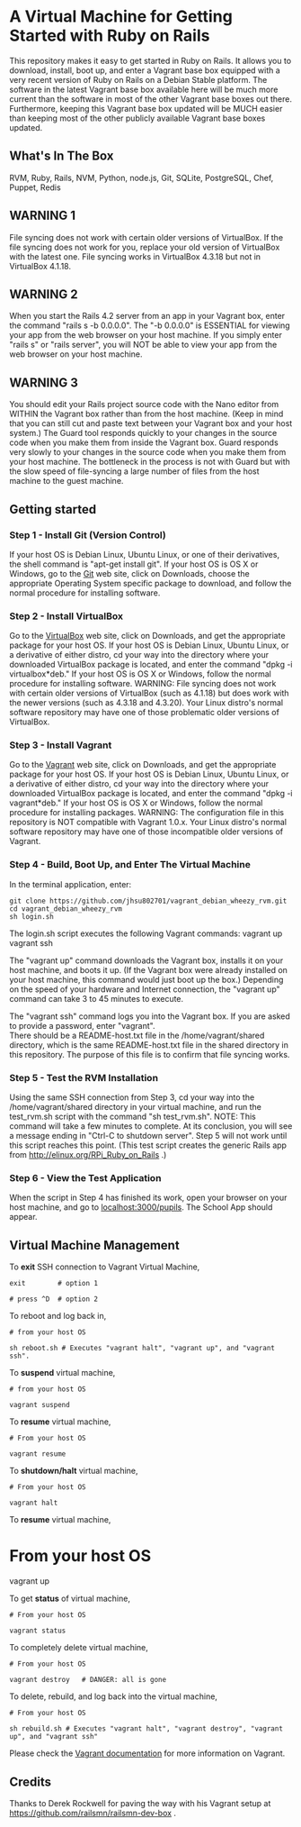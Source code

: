 # A Virtual Machine for Getting Started with Ruby on Rails

This repository makes it easy to get started in Ruby on Rails.  It allows you to download, install, boot up, and 
enter a Vagrant base box equipped with a very recent version of Ruby on Rails on a Debian Stable platform.  The 
software in the latest Vagrant base box available here will be much more current than the software in most of the 
other Vagrant base boxes out there.  Furthermore, keeping this Vagrant base box updated will be MUCH easier than 
keeping most of the other publicly available Vagrant base boxes updated.

## What's In The Box
RVM, Ruby, Rails, NVM, Python, node.js, Git, SQLite, PostgreSQL, Chef, Puppet, Redis

## WARNING 1
File syncing does not work with certain older versions of VirtualBox.  If the file syncing does not work for you, 
replace your old version of VirtualBox with the latest one.  File syncing works in VirtualBox 4.3.18 but not in 
VirtualBox 4.1.18.

## WARNING 2
When you start the Rails 4.2 server from an app in your Vagrant box, enter the command "rails s -b 0.0.0.0".  The 
"-b 0.0.0.0" is ESSENTIAL for viewing your app from the web browser on your host machine.  If you simply enter 
"rails s" or "rails server", you will NOT be able to view your app from the web browser on your host machine.

## WARNING 3
You should edit your Rails project source code with the Nano editor from WITHIN the Vagrant box rather than from 
the host machine.  (Keep in mind that you can still cut and paste text between your Vagrant box and your host 
system.)  The Guard tool responds quickly to your changes in the source code when you make them from inside the 
Vagrant box.  Guard responds very slowly to your changes in the source code when you make them from your host 
machine.  The bottleneck in the process is not with Guard but with the slow speed of file-syncing a large number of 
files from the host machine to the guest machine.

## Getting started

### Step 1 - Install Git (Version Control)
If your host OS is Debian Linux, Ubuntu Linux, or one of their derivatives, the shell command is "apt-get install 
git".  If your host OS is OS X or Windows, go to the [Git](http://git-scm.com) web site, click on Downloads, choose 
the appropriate Operating System specific package to download, and follow the normal procedure for installing 
software.

### Step 2 - Install VirtualBox
Go to the [VirtualBox](https://www.virtualbox.org) web site, click on Downloads, and get the appropriate package for
your host OS.  If your host OS is Debian Linux, Ubuntu Linux, or a derivative of either distro, cd your way into the 
directory where your downloaded VirtualBox package is located, and enter the command "dpkg -i virtualbox*deb."  If 
your host OS is OS X or Windows, follow the normal procedure for installing software.  WARNING: File syncing does 
not work with certain older versions of VirtualBox (such as 4.1.18) but does work with the newer versions (such as 
4.3.18 and 4.3.20).  Your Linux distro's normal software repository may have one of those problematic older 
versions of VirtualBox.

### Step 3 - Install Vagrant
Go to the [Vagrant](http://vagrantup.com) web site, click on Downloads, and get the appropriate package for your 
host OS.  If your host OS is Debian Linux, Ubuntu Linux, or a derivative of either distro, cd your way into the 
directory where your downloaded VirtualBox package is located, and enter the command "dpkg -i vagrant*deb."  If 
your host OS is OS X or Windows, follow the normal procedure for installing packages.  WARNING: The configuration 
file in this repository is NOT compatible with Vagrant 1.0.x.  Your Linux distro's normal software repository may 
have one of those incompatible older versions of Vagrant.

### Step 4 - Build, Boot Up, and Enter The Virtual Machine

In the terminal application, enter:

    git clone https://github.com/jhsu802701/vagrant_debian_wheezy_rvm.git
    cd vagrant_debian_wheezy_rvm
    sh login.sh
    
The login.sh script executes the following Vagrant commands:
    vagrant up
    vagrant ssh
    
The "vagrant up" command downloads the Vagrant box, installs it on your host machine, and boots it up.  (If the 
Vagrant box were already installed on your host machine, this command would just boot up the box.)  Depending on 
the speed of your hardware and Internet connection, the "vagrant up" command can take 3 to 45 minutes to execute.

The "vagrant ssh" command logs you into the Vagrant box.  If you are asked to provide a password, enter "vagrant".  
There should be a README-host.txt file in the /home/vagrant/shared directory, which is the same README-host.txt 
file in the shared directory in this repository.  The purpose of this file is to confirm that file syncing works.

### Step 5 - Test the RVM Installation
Using the same SSH connection from Step 3, cd your way into the /home/vagrant/shared directory in your virtual 
machine, and run the test_rvm.sh script with the command "sh test_rvm.sh".  NOTE: This command will take a few 
minutes to complete.  At its conclusion, you will see a message ending in "Ctrl-C to shutdown server".  Step 5 
will not work until this script reaches this point.  (This test script creates the generic Rails app from 
http://elinux.org/RPi_Ruby_on_Rails .)

### Step 6 - View the Test Application
When the script in Step 4 has finished its work, open your browser on your host machine, and go to 
[localhost:3000/pupils](http://localhost:3000/pupils).  The School App should appear.


## Virtual Machine Management

To __exit__ SSH connection to Vagrant Virtual Machine, 

    exit        # option 1

    # press ^D  # option 2


To reboot and log back in,

    # from your host OS
    
    sh reboot.sh # Executes "vagrant halt", "vagrant up", and "vagrant ssh".
    

To __suspend__ virtual machine,  
    
    # from your host OS

    vagrant suspend


To __resume__ virtual machine,  
    
    # From your host OS

    vagrant resume


To __shutdown/halt__ virtual machine,  
    
    # From your host OS

    vagrant halt


To __resume__ virtual machine,  

   # From your host OS  

   vagrant up


To get __status__ of virtual machine,  

    # From your host OS

    vagrant status


To completely delete virtual machine,  

    # From your host OS

    vagrant destroy   # DANGER: all is gone
    
To delete, rebuild, and log back into the virtual machine,

    # From your host OS
    
    sh rebuild.sh # Executes "vagrant halt", "vagrant destroy", "vagrant up", and "vagrant ssh"

Please check the [Vagrant documentation](http://vagrantup.com/v1/docs/index.html) for more information on Vagrant.


## Credits 
Thanks to Derek Rockwell for paving the way with his Vagrant setup at https://github.com/railsmn/railsmn-dev-box .

